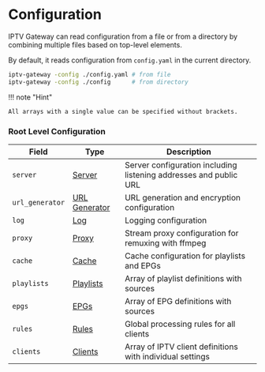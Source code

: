 # Configuration

IPTV Gateway can read configuration from a file or from a directory by combining multiple files based on top-level
elements.

By default, it reads configuration from `config.yaml` in the current directory.

```bash
iptv-gateway -config ./config.yaml # from file
iptv-gateway -config ./config      # from directory
```

!!! note "Hint"

    All arrays with a single value can be specified without brackets.

### Root Level Configuration

| Field           | Type                                       | Description                                                       |
|-----------------|--------------------------------------------|-------------------------------------------------------------------|
| `server`        | [Server](./config/server.md)               | Server configuration including listening addresses and public URL |
| `url_generator` | [URL Generator](./config/url_generator.md) | URL generation and encryption configuration                       |
| `log`           | [Log](config/logs.md)                      | Logging configuration                                             |
| `proxy`         | [Proxy](./config/proxy.md)                 | Stream proxy configuration for remuxing with ffmpeg               |
| `cache`         | [Cache](./config/cache.md)                 | Cache configuration for playlists and EPGs                        |
| `playlists`     | [Playlists](./config/playlists.md)         | Array of playlist definitions with sources                        |
| `epgs`          | [EPGs](./config/epgs.md)                   | Array of EPG definitions with sources                             |
| `rules`         | [Rules](./config/rules/index.md)           | Global processing rules for all clients                           |
| `clients`       | [Clients](./config/clients.md)             | Array of IPTV client definitions with individual settings         |